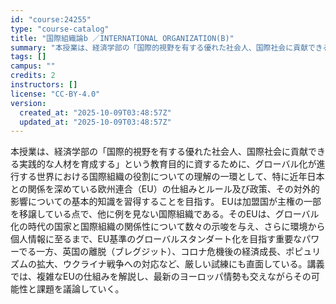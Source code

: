 ```yaml
---
id: "course:24255"
type: "course-catalog"
title: "国際組織論b ／INTERNATIONAL ORGANIZATION(B)"
summary: "本授業は、経済学部の「国際的視野を有する優れた社会人、国際社会に貢献できる実践的な人材を育成する」という教育目的に資するために、グローバル化が進行する世界における国際組織の役割についての理解の一環として、特に近年日本との関係を深めている欧州…"
tags: []
campus: ""
credits: 2
instructors: []
license: "CC-BY-4.0"
version:
  created_at: "2025-10-09T03:48:57Z"
  updated_at: "2025-10-09T03:48:57Z"
---
```

本授業は、経済学部の「国際的視野を有する優れた社会人、国際社会に貢献できる実践的な人材を育成する」という教育目的に資するために、グローバル化が進行する世界における国際組織の役割についての理解の一環として、特に近年日本との関係を深めている欧州連合（EU）の仕組みとルール及び政策、その対外的影響についての基本的知識を習得することを目指す。 EUは加盟国が主権の一部を移譲している点で、他に例を見ない国際組織である。そのEUは、グローバル化の時代の国家と国際組織の関係性について数々の示唆を与え、さらに環境から個人情報に至るまで、EU基準のグローバルスタンダート化を目指す重要なパワーでる一方、英国の離脱（ブレグジット）、コロナ危機後の経済成長、ポピュリズムの拡大、ウクライナ戦争への対応など、厳しい試練にも直面している。講義では、複雑なEUの仕組みを解説し、最新のヨーロッパ情勢も交えながらその可能性と課題を議論していく。
